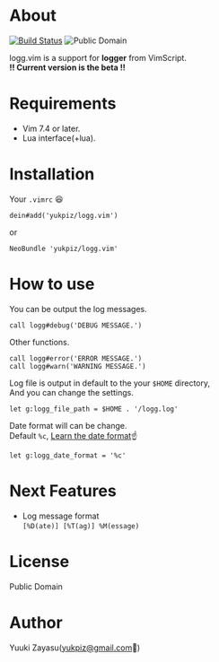 # About

[![Build Status](https://travis-ci.org/yukpiz/logg.vim.svg?branch=master)](https://travis-ci.org/yukpiz/logg.vim)
![Public Domain](https://img.shields.io/badge/License-Public%20Domain-green.svg)  

logg.vim is a support for **logger** from VimScript.  
**!! Current version is the beta !!**


# Requirements

* Vim 7.4 or later.
* Lua interface(+lua).


# Installation

Your ``.vimrc`` :laughing:  

```vim
dein#add('yukpiz/logg.vim')
```

or  

```vim
NeoBundle 'yukpiz/logg.vim'
```


# How to use

You can be output the log messages.  

```vim
call logg#debug('DEBUG MESSAGE.')
```

Other functions.  

```vim
call logg#error('ERROR MESSAGE.')
call logg#warn('WARNING MESSAGE.')
```

Log file is output in default to the your ``$HOME`` directory,  
And you can change the settings.  

```vim
let g:logg_file_path = $HOME . '/logg.log'
```

Date format will can be change.  
Default ``%c``, [Learn the date format](http://vim.wikia.com/wiki/Insert_current_date_or_time):point_up:  

```vim
let g:logg_date_format = '%c'
```



# Next Features

* Log message format  
    ``[%D(ate)] [%T(ag)] %M(essage)``  


# License

Public Domain


# Author

Yuuki Zayasu(yukpiz@gmail.com:e-mail:)  



